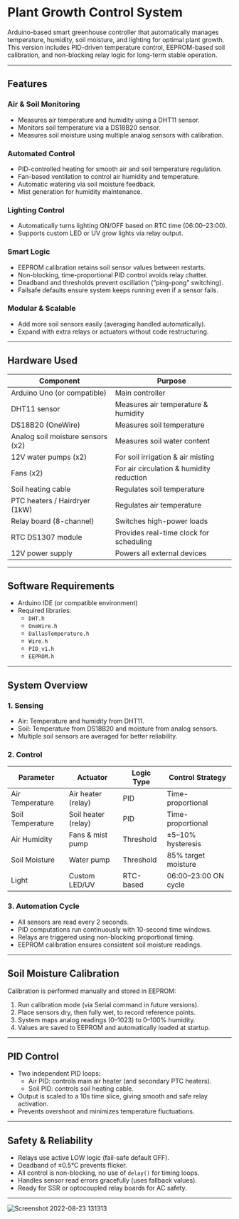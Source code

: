 # Plant Growth Control System

Arduino-based smart greenhouse controller that automatically manages temperature, humidity, soil moisture, and lighting for optimal plant growth.  
This version includes PID-driven temperature control, EEPROM-based soil calibration, and non-blocking relay logic for long-term stable operation.

---

## Features

### Air & Soil Monitoring
- Measures air temperature and humidity using a DHT11 sensor.
- Monitors soil temperature via a DS18B20 sensor.
- Measures soil moisture using multiple analog sensors with calibration.

### Automated Control
- PID-controlled heating for smooth air and soil temperature regulation.
- Fan-based ventilation to control air humidity and temperature.
- Automatic watering via soil moisture feedback.
- Mist generation for humidity maintenance.

### Lighting Control
- Automatically turns lighting ON/OFF based on RTC time (06:00–23:00).
- Supports custom LED or UV grow lights via relay output.

### Smart Logic
- EEPROM calibration retains soil sensor values between restarts.
- Non-blocking, time-proportional PID control avoids relay chatter.
- Deadband and thresholds prevent oscillation (“ping-pong” switching).
- Failsafe defaults ensure system keeps running even if a sensor fails.

### Modular & Scalable
- Add more soil sensors easily (averaging handled automatically).
- Expand with extra relays or actuators without code restructuring.

---

## Hardware Used

| Component | Purpose |
|-----------|---------|
| Arduino Uno (or compatible) | Main controller |
| DHT11 sensor | Measures air temperature & humidity |
| DS18B20 (OneWire) | Measures soil temperature |
| Analog soil moisture sensors (x2) | Measures soil water content |
| 12V water pumps (x2) | For soil irrigation & air misting |
| Fans (x2) | For air circulation & humidity reduction |
| Soil heating cable | Regulates soil temperature |
| PTC heaters / Hairdryer (1kW) | Regulates air temperature |
| Relay board (8-channel) | Switches high-power loads |
| RTC DS1307 module | Provides real-time clock for scheduling |
| 12V power supply | Powers all external devices |

---

## Software Requirements

- Arduino IDE (or compatible environment)
- Required libraries:
  - `DHT.h`
  - `OneWire.h`
  - `DallasTemperature.h`
  - `Wire.h`
  - `PID_v1.h`
  - `EEPROM.h`

---

## System Overview

### 1. Sensing
- Air: Temperature and humidity from DHT11.
- Soil: Temperature from DS18B20 and moisture from analog sensors.
- Multiple soil sensors are averaged for better reliability.

### 2. Control

| Parameter       | Actuator                  | Logic Type       | Control Strategy        |
|-----------------|---------------------------|-----------------|------------------------|
| Air Temperature | Air heater (relay)        | PID             | Time-proportional      |
| Soil Temperature| Soil heater (relay)       | PID             | Time-proportional      |
| Air Humidity    | Fans & mist pump          | Threshold       | ±5–10% hysteresis      |
| Soil Moisture   | Water pump                | Threshold       | 85% target moisture    |
| Light           | Custom LED/UV             | RTC-based       | 06:00–23:00 ON cycle   |

### 3. Automation Cycle
- All sensors are read every 2 seconds.
- PID computations run continuously with 10-second time windows.
- Relays are triggered using non-blocking proportional timing.
- EEPROM calibration ensures consistent soil moisture readings.

---

## Soil Moisture Calibration

Calibration is performed manually and stored in EEPROM:

1. Run calibration mode (via Serial command in future versions).
2. Place sensors dry, then fully wet, to record reference points.
3. System maps analog readings (0–1023) to 0–100% humidity.
4. Values are saved to EEPROM and automatically loaded at startup.

---

## PID Control

- Two independent PID loops:
  - Air PID: controls main air heater (and secondary PTC heaters).
  - Soil PID: controls soil heating cable.
- Output is scaled to a 10s time slice, giving smooth and safe relay activation.
- Prevents overshoot and minimizes temperature fluctuations.

---

## Safety & Reliability

- Relays use active LOW logic (fail-safe default OFF).
- Deadband of ±0.5°C prevents flicker.
- All control is non-blocking, no use of `delay()` for timing loops.
- Handles sensor read errors gracefully (uses fallback values).
- Ready for SSR or optocoupled relay boards for AC safety.

---


![Screenshot 2022-08-23 131313](https://user-images.githubusercontent.com/111133064/188284658-a9c3b89f-8e13-41a5-824c-6c36ba73c85d.png)